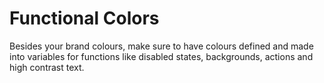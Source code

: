 # Functional Colors

Besides your brand colours, make sure to have colours defined and made into variables for functions like disabled states, backgrounds, actions and high contrast text.
